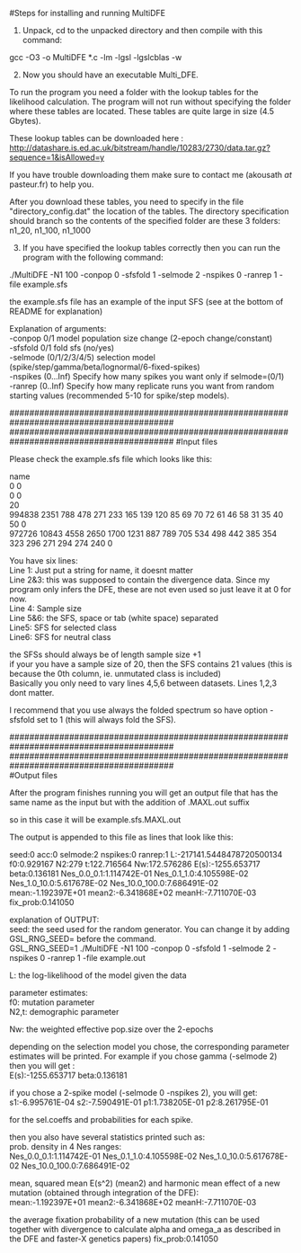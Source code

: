 #Steps for installing and running MultiDFE

1) Unpack, cd to the unpacked directory and then compile with this command:

gcc -O3 -o MultiDFE *.c  -lm -lgsl -lgslcblas -w

2) Now you should have an executable Multi_DFE.

To run the program you need a folder with the lookup tables for the likelihood calculation. The program will not run without specifying the folder where these tables are located. These tables are quite large in size (4.5 Gbytes). 

These lookup tables can be downloaded here :  http://datashare.is.ed.ac.uk/bitstream/handle/10283/2730/data.tar.gz?sequence=1&isAllowed=y

If you have trouble downloading them make sure to contact me (akousath *at* pasteur.fr) to help you.

After you download these tables, you need to specify in the file "directory_config.dat" the location of the tables. The directory specification should branch so the contents of the specified folder are these 3 folders: n1_20, n1_100, n1_1000

3) If you have specified the lookup tables correctly then you can run the program with the following command:

./MultiDFE -N1 100 -conpop 0 -sfsfold 1 -selmode 2 -nspikes 0 -ranrep 1 -file example.sfs

the example.sfs file has an example of the input SFS (see at the bottom of README for explanation)  

Explanation of arguments:  
-conpop    0/1    model population size change (2-epoch change/constant)  
-sfsfold   0/1    fold sfs (no/yes)  
-selmode (0/1/2/3/4/5)    selection model (spike/step/gamma/beta/lognormal/6-fixed-spikes)  
-nspikes (0...Inf)    Specify how many spikes you want only if selmode=(0/1)  
-ranrep (0..Inf)    Specify how many replicate runs you want from random starting values (recommended 5-10 for spike/step models).  

#########################################################################################
#########################################################################################
#Input files

Please check the example.sfs file which looks like this:

name  
0 0  
0 0  
20  
994838 2351 788 478 271 233 165 139 120 85 69 70 72 61 46 58 31 35 40 50 0  
972726 10843 4558 2650 1700 1231 887 789 705 534 498 442 385 354 323 296 271 294 274 240 0  

You have six lines:  
Line 1: Just put a string for name, it doesnt matter  
Line 2&3: this was supposed to contain the divergence data. Since my program only infers the DFE, these are not even used so just leave it at 0 for now.  
Line 4: Sample size  
Line 5&6: the SFS, space or tab (white space) separated  
Line5: SFS for selected class  
Line6: SFS for neutral class  

the SFSs should always be of length sample size +1  
if your you have a sample size of 20, then the SFS contains 21 values (this is because the 0th column, ie. unmutated class is included)  
Basically you only need to vary lines 4,5,6 between datasets. Lines 1,2,3 dont matter.  

I recommend that you use always the folded spectrum so have option -sfsfold set to 1 (this will always fold the SFS).  

#########################################################################################  
#########################################################################################  
#Output files  

After the program finishes running you will get an output file that has the same name as the input but with the addition of .MAXL.out suffix  

so in this case it will be example.sfs.MAXL.out  

The output is appended to this file as lines that look like this:  

seed:0  acc:0   selmode:2       nspikes:0       ranrep:1        L:-217141.5448478720500134      f0:0.929167     N2:279  t:122.716564    Nw:172.576286   E(s):-1255.653717       beta:0.136181   Nes_0.0_0.1:1.114742E-01        Nes_0.1_1.0:4.105598E-02        Nes_1.0_10.0:5.617678E-02     Nes_10.0_100.0:7.686491E-02     mean:-1.192397E+01      mean2:-6.341868E+02     meanH:-7.711070E-03     fix_prob:0.141050  

explanation of OUTPUT:  
seed: the seed used for the random generator. You can change it by adding GSL_RNG_SEED= before the command.  
GSL_RNG_SEED=1 ./MultiDFE -N1 100 -conpop 0 -sfsfold 1 -selmode 2 -nspikes 0 -ranrep 1 -file example.out  

L: the log-likelihood of the model given the data  

parameter estimates:  
f0: mutation parameter  
N2,t: demographic parameter  

Nw: the weighted effective pop.size over the 2-epochs  

depending on the selection model you chose, the corresponding parameter estimates will be printed. For example if you chose gamma (-selmode 2) then you will get :  
E(s):-1255.653717       beta:0.136181  

if you chose a 2-spike model (-selmode 0 -nspikes 2),  you will get:  
s1:-6.995761E-04        s2:-7.590491E-01        p1:1.738205E-01 p2:8.261795E-01  

for the sel.coeffs and probabilities for each spike.  

then you also have several statistics printed such as:  
prob. density in 4 Nes ranges:  
Nes_0.0_0.1:1.114742E-01        Nes_0.1_1.0:4.105598E-02        Nes_1.0_10.0:5.617678E-02     Nes_10.0_100.0:7.686491E-02    

mean, squared mean E(s^2) (mean2) and harmonic mean effect of a new mutation (obtained through integration of the DFE):  
mean:-1.192397E+01      mean2:-6.341868E+02     meanH:-7.711070E-03 

the average fixation probability of a new mutation (this can be used together with divergence to calculate alpha and omega_a as described in the DFE and faster-X genetics papers)
fix_prob:0.141050